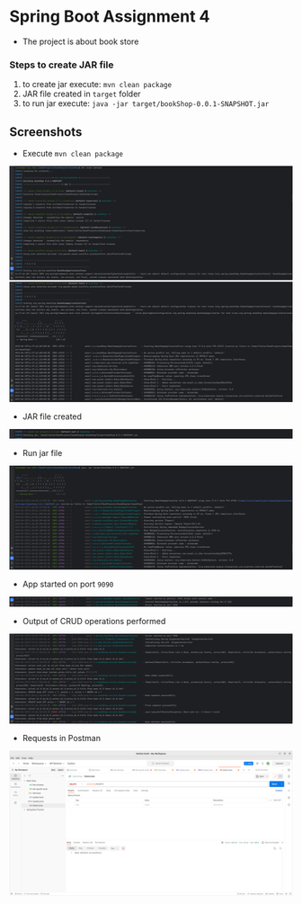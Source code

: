 # Spring Boot Assignment 4

- The project is about book store

### Steps to create JAR file

1. to create jar execute: `mvn clean package`
2. JAR file created in `target` folder
3. to run jar execute: `java -jar target/bookShop-0.0.1-SNAPSHOT.jar`

## Screenshots

- Execute `mvn clean package`
<img src="images/Screenshot from 2023-06-15 17-27-20.png" />
<img src="images/Screenshot from 2023-06-15 17-27-39.png" />

- JAR file created
<img src="images/Screenshot from 2023-06-15 17-35-42.png" />

- Run jar file
<img src="images/Screenshot from 2023-06-15 17-28-28.png" />

- App started on port `9090`
<img src="images/Screenshot from 2023-06-15 17-28-56.png" />

- Output of CRUD operations performed
<img src="images/Screenshot from 2023-06-15 17-32-41.png" />

- Requests in Postman
<img src="images/Screenshot from 2023-06-15 17-33-20.png" />
